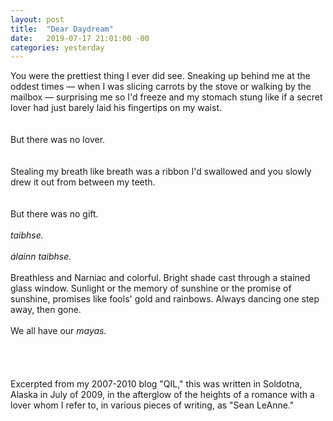 ```yaml
---
layout: post
title:  "Dear Daydream"
date:   2019-07-17 21:01:00 -00
categories: yesterday
---
```


You were the prettiest thing I ever did see.<!--more--> Sneaking up behind me at the oddest times 
— when I was slicing carrots by the stove or walking by the mailbox — surprising me so I'd freeze and my stomach stung like if a secret lover had just barely laid his fingertips on my waist. 
<br/>
<br/>
<br/>
But there was no lover. 
<br/>
<br/>
<br/>
Stealing my breath like breath was a ribbon I'd swallowed and you slowly drew it out from between my teeth.
<br/>
<br/>
<br/>
But there was no gift. 
<br/>
<br/>
*taibhse.*
<br/>
<br/>
*álainn taibhse.*
<br/>
<br/>
Breathless and Narniac and colorful. Bright shade cast through a stained glass window.  Sunlight or the memory of sunshine or the promise of sunshine, promises like fools' gold and rainbows.  Always dancing one step away, then gone.
<br/>
<br/>
We all have our *mayas.*
<br/>
<br/>
<br/>
<br/>
<br/>
Excerpted from my 2007-2010 blog "QIL," this was written in Soldotna, Alaska in July of 2009, in the afterglow of the heights of a romance with a lover whom I refer to, in various pieces of writing, as "Sean LeAnne." 
